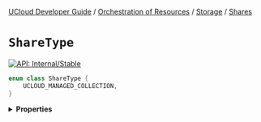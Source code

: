 [UCloud Developer Guide](/docs/developer-guide/README.md) / [Orchestration of Resources](/docs/developer-guide/orchestration/README.md) / [Storage](/docs/developer-guide/orchestration/storage/README.md) / [Shares](/docs/developer-guide/orchestration/storage/shares.md)

# `ShareType`


[![API: Internal/Stable](https://img.shields.io/static/v1?label=API&message=Internal/Stable&color=red&style=flat-square)](/docs/developer-guide/core/api-conventions.md)



```kotlin
enum class ShareType {
    UCLOUD_MANAGED_COLLECTION,
}
```

<details>
<summary>
<b>Properties</b>
</summary>

<details>
<summary>
<code>UCLOUD_MANAGED_COLLECTION</code>
</summary>





</details>



</details>


